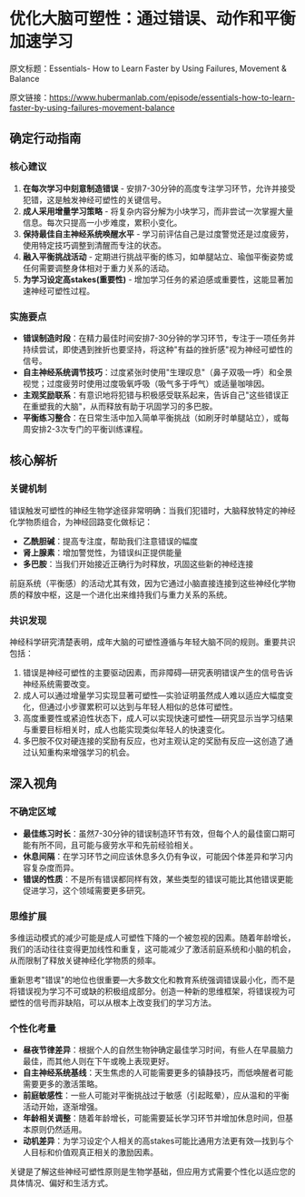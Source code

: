 # 优化大脑可塑性：通过错误、动作和平衡加速学习

原文标题：Essentials- How to Learn Faster by Using Failures, Movement & Balance

原文链接：https://www.hubermanlab.com/episode/essentials-how-to-learn-faster-by-using-failures-movement-balance

<YouTube videoId="jwChiek_aRY" />

## 确定行动指南

### 核心建议
1. **在每次学习中刻意制造错误** - 安排7-30分钟的高度专注学习环节，允许并接受犯错，这是触发神经可塑性的关键信号。
2. **成人采用增量学习策略** - 将复杂内容分解为小块学习，而非尝试一次掌握大量信息。每次只提高一小步难度，累积小变化。
3. **保持最佳自主神经系统唤醒水平** - 学习前评估自己是过度警觉还是过度疲劳，使用特定技巧调整到清醒而专注的状态。
4. **融入平衡挑战活动** - 定期进行挑战平衡的练习，如单腿站立、瑜伽平衡姿势或任何需要调整身体相对于重力关系的活动。
5. **为学习设定高stakes(重要性)** - 增加学习任务的紧迫感或重要性，这能显著加速神经可塑性过程。

### 实施要点
- **错误制造时段**：在精力最佳时间安排7-30分钟的学习环节，专注于一项任务并持续尝试，即使遇到挫折也要坚持，将这种"有益的挫折感"视为神经可塑性的信号。
- **自主神经系统调节技巧**：过度紧张时使用"生理叹息"（鼻子双吸一呼）和全景视觉；过度疲劳时使用过度吸氧呼吸（吸气多于呼气）或适量咖啡因。
- **主观奖励联系**：有意识地将犯错与积极感受联系起来，告诉自己"这些错误正在重塑我的大脑"，从而释放有助于巩固学习的多巴胺。
- **平衡练习整合**：在日常生活中加入简单平衡挑战（如刷牙时单腿站立），或每周安排2-3次专门的平衡训练课程。

## 核心解析

### 关键机制
错误触发可塑性的神经生物学途径非常明确：当我们犯错时，大脑释放特定的神经化学物质组合，为神经回路变化做标记：
- **乙酰胆碱**：提高专注度，帮助我们注意错误的幅度
- **肾上腺素**：增加警觉性，为错误纠正提供能量
- **多巴胺**：当我们开始接近正确行为时释放，巩固这些新的神经连接

前庭系统（平衡感）的活动尤其有效，因为它通过小脑直接连接到这些神经化学物质的释放中枢，这是一个进化出来维持我们与重力关系的系统。

### 共识发现
神经科学研究清楚表明，成年大脑的可塑性遵循与年轻大脑不同的规则。重要共识包括：

1. 错误是神经可塑性的主要驱动因素，而非障碍—研究表明错误产生的信号告诉神经系统需要改变。
2. 成人可以通过增量学习实现显著可塑性—实验证明虽然成人难以适应大幅度变化，但通过小步骤累积可以达到与年轻人相似的总体可塑性。
3. 高度重要性或紧迫性状态下，成人可以实现快速可塑性—研究显示当学习结果与重要目标相关时，成人也能实现类似年轻人的快速变化。
4. 多巴胺不仅对硬连接的奖励有反应，也对主观认定的奖励有反应—这创造了通过认知重构来增强学习的机会。

## 深入视角

### 不确定区域
- **最佳练习时长**：虽然7-30分钟的错误制造环节有效，但每个人的最佳窗口期可能有所不同，且可能与疲劳水平和先前经验相关。
- **休息间隔**：在学习环节之间应该休息多久仍有争议，可能因个体差异和学习内容复杂度而异。
- **错误的性质**：不是所有错误都同样有效，某些类型的错误可能比其他错误更能促进学习，这个领域需要更多研究。

### 思维扩展
多维运动模式的减少可能是成人可塑性下降的一个被忽视的因素。随着年龄增长，我们的活动往往变得更加线性和重复，这可能减少了激活前庭系统和小脑的机会，从而限制了释放关键神经化学物质的频率。

重新思考"错误"的地位也很重要—大多数文化和教育系统强调错误最小化，而不是将错误视为学习不可或缺的积极组成部分。创造一种新的思维框架，将错误视为可塑性的信号而非缺陷，可以从根本上改变我们的学习方法。

### 个性化考量
- **昼夜节律差异**：根据个人的自然生物钟确定最佳学习时间，有些人在早晨脑力最佳，而其他人则在下午或晚上表现更好。
- **自主神经系统基线**：天生焦虑的人可能需要更多的镇静技巧，而低唤醒者可能需要更多的激活策略。
- **前庭敏感性**：一些人可能对平衡挑战过于敏感（引起眩晕），应从温和的平衡活动开始，逐渐增强。
- **年龄相关调整**：随着年龄增长，可能需要延长学习环节并增加休息时间，但基本原则仍然适用。
- **动机差异**：为学习设定个人相关的高stakes可能比通用方法更有效—找到与个人目标和价值观真正相关的激励因素。

关键是了解这些神经可塑性原则是生物学基础，但应用方式需要个性化以适应您的具体情况、偏好和生活方式。
